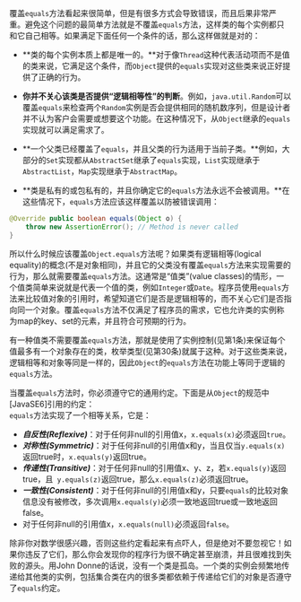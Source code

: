 覆盖`equals`方法看起来很简单，但是有很多方式会导致错误，而且后果非常严重。避免这个问题的最简单方法就是不覆盖`equals`方法，这样类的每个实例都只和它自己相等。如果满足下面任何一个条件的话，那么这样做就是对的：  

- **类的每个实例本质上都是唯一的。**对于像`Thread`这种代表活动项而不是值的类来说，它满足这个条件，而`Object`提供的`equals`实现对这些类来说正好提供了正确的行为。

- **你并不关心该类是否提供“逻辑相等性”的判断**。例如，`java.util.Random`可以覆盖`equals`来检查两个`Random`实例是否会提供相同的随机数序列，但是设计者并不认为客户会需要或想要这个功能。在这种情况下，从`Object`继承的`equals`实现就可以满足需求了。

- **一个父类已经覆盖了`equals`，并且父类的行为适用于当前子类。**例如，大部分的`Set`实现都从`AbstractSet`继承了`equals`实现，`List`实现继承于`AbstractList`，`Map`实现继承于`AbstractMap`。

- **类是私有的或包私有的，并且你确定它的`equals`方法永远不会被调用。**在这些情况下，`equals`方法应该这样覆盖以防被错误调用： 
   
```java  
@Override public boolean equals(Object o) {    throw new AssertionError(); // Method is never called}
```

所以什么时候应该覆盖`Object.equals`方法呢？如果类有逻辑相等(logical equality)的概念(不是对象相同)，并且它的父类没有覆盖`equals`方法来实现需要的行为，那么就需要覆盖`equals`方法。这通常是“值类”(value classes)的情形，一个值类简单来说就是代表一个值的类，例如`Integer`或`Date`。程序员使用`equals`方法来比较值对象的引用时，希望知道它们是否是逻辑相等的，而不关心它们是否指向同一个对象。覆盖`equals`方法不仅满足了程序员的需求，它也允许类的实例称为map的key、set的元素，并且符合可预期的行为。

有一种值类不需要覆盖`equals`方法，那就是使用了实例控制(见第1条)来保证每个值最多有一个对象存在的类，枚举类型(见第30条)就属于这种。对于这些类来说，逻辑相等和对象等同是一样的，因此`Object`的`equals`方法在功能上等同于逻辑的`equals`方法。

当覆盖`equals`方法时，你必须遵守它的通用约定。下面是从`Object`的规范中[JavaSE6]引用的约定：  
`equals`方法实现了一个相等关系，它是：  
- ***自反性(Reflexive)***：对于任何非null的引用值x，`x.equals(x)`必须返回`true`。   
- ***对称性(Symmetric)***：对于任何非null的引用值x和y，当且仅当`y.equals(x)`返回true时，`x.equals(y)`返回true。  
- ***传递性(Transitive)***：对于任何非null的引用值x、y、z，若`x.equals(y)`返回true，且` y.equals(z)`返回true，那么`x.equals(z)`必须返回true。  
- ***一致性(Consistent)***：对于任何非null的引用值x和y，只要`equals`的比较对象信息没有被修改，多次调用`x.equals(y)`必须一致地返回true或一致地返回false。
- 对于任何非null的引用值x，`x.equals(null)`必须返回`false`。 

除非你对数学很感兴趣，否则这些约定看起来有点吓人，但是绝对不要忽视它！如果你违反了它们，那么你会发现你的程序行为很不确定甚至崩溃，并且很难找到失败的源头。用John Donne的话说，没有一个类是孤岛。一个类的实例会频繁地传递给其他类的实例，包括集合类在内的很多类都依赖于传递给它们的对象是否遵守了`equals`约定。

